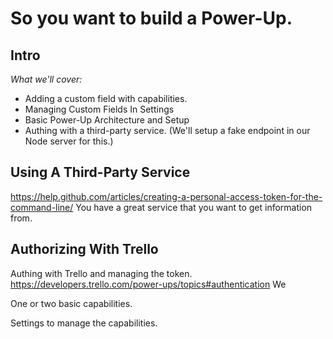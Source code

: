 # So you want to build a Power-Up.

## Intro

*What we'll cover:*
- Adding a custom field with capabilities.
- Managing Custom Fields In Settings
- Basic Power-Up Architecture and Setup
- Authing with a third-party service. (We'll setup a fake endpoint in our Node server for this.)


## Using A Third-Party Service
https://help.github.com/articles/creating-a-personal-access-token-for-the-command-line/
You have a great service that you want to get information from. 


## Authorizing With Trello
Authing with Trello and managing the token. https://developers.trello.com/power-ups/topics#authentication
We

One or two basic capabilities.

Settings to manage the capabilities.
